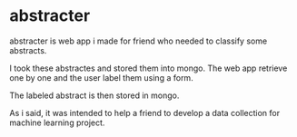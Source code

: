 # abstracter

abstracter is web app i made for friend who needed to classify some abstracts. 

I took these abstractes and stored them into mongo. The web app retrieve one by one and the user label them using a form.

The labeled abstract is then stored in mongo. 

As i said, it was intended to help a friend to develop a data collection for machine learning project.  
